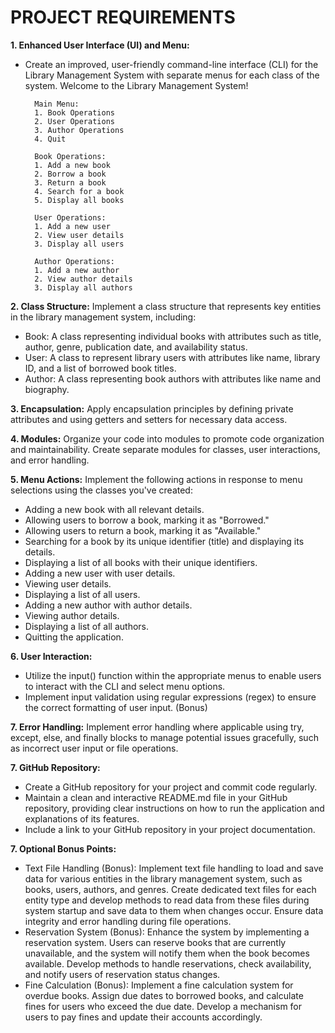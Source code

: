# PROJECT REQUIREMENTS

**1. Enhanced User Interface (UI) and Menu:**
- Create an improved, user-friendly command-line interface (CLI) for the Library Management System with separate menus for each class of the system.
        Welcome to the Library Management System!
        
        Main Menu:
        1. Book Operations
        2. User Operations
        3. Author Operations
        4. Quit
  
        Book Operations:
        1. Add a new book
        2. Borrow a book
        3. Return a book
        4. Search for a book
        5. Display all books

        User Operations:
        1. Add a new user
        2. View user details
        3. Display all users
  
        Author Operations:
        1. Add a new author
        2. View author details
        3. Display all authors
  
**2. Class Structure:**
Implement a class structure that represents key entities in the library management system, including:
- Book: A class representing individual books with attributes such as title, author,  genre, publication date, and availability status.
- User: A class to represent library users with attributes like name, library ID, and a list of borrowed book titles.
- Author: A class representing book authors with attributes like name and biography.

**3. Encapsulation:**
Apply encapsulation principles by defining private attributes and using getters and setters for necessary data access.

**4. Modules:**
Organize your code into modules to promote code organization and maintainability. Create separate modules for classes, user interactions, and error handling.

**5. Menu Actions:**
Implement the following actions in response to menu selections using the classes you've created:

- Adding a new book with all relevant details.
- Allowing users to borrow a book, marking it as "Borrowed."
- Allowing users to return a book, marking it as "Available."
- Searching for a book by its unique identifier (title) and displaying its details.
- Displaying a list of all books with their unique identifiers.
- Adding a new user with user details.
- Viewing user details.
- Displaying a list of all users.
- Adding a new author with author details.
- Viewing author details.
- Displaying a list of all authors.
- Quitting the application.

**6. User Interaction:**
- Utilize the input() function within the appropriate menus to enable users to interact with the CLI and select menu options.
- Implement input validation using regular expressions (regex) to ensure the correct formatting of user input. (Bonus)

**7. Error Handling:**
Implement error handling where applicable using try, except, else, and finally blocks to manage potential issues gracefully, such as incorrect user input or file operations.

**7. GitHub Repository:**
- Create a GitHub repository for your project and commit code regularly.
- Maintain a clean and interactive README.md file in your GitHub repository, providing clear instructions on how to run the application and explanations of its features.
- Include a link to your GitHub repository in your project documentation.

**7. Optional Bonus Points:**
- Text File Handling (Bonus): Implement text file handling to load and save data for various entities in the library management system, such as books, users, authors, and genres. Create dedicated text files for each entity type and develop methods to read data from these files during system startup and save data to them when changes occur. Ensure data integrity and error handling during file operations.
- Reservation System (Bonus): Enhance the system by implementing a reservation system. Users can reserve books that are currently unavailable, and the system will notify them when the book becomes available. Develop methods to handle reservations, check availability, and notify users of reservation status changes.
- Fine Calculation (Bonus): Implement a fine calculation system for overdue books. Assign due dates to borrowed books, and calculate fines for users who exceed the due date. Develop a mechanism for users to pay fines and update their accounts accordingly.
